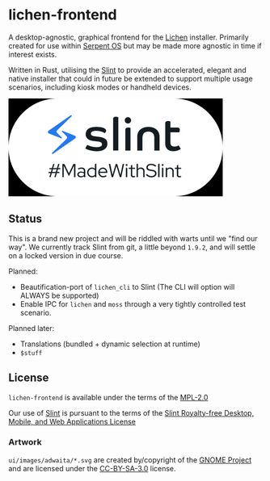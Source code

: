# lichen-frontend

A desktop-agnostic, graphical frontend for the [Lichen](https://github.com/serpent-os/lichen) installer.
Primarily created for use within [Serpent OS](https://serpentos.com) but may be made more agnostic in time
if interest exists.

Written in Rust, utilising the [Slint](https://slint.dev) to provide an accelerated, elegant and native
installer that could in future be extended to support multiple usage scenarios, including kiosk modes or
handheld devices.

![Made With Slint](https://raw.githubusercontent.com/slint-ui/slint/refs/heads/master/logo/MadeWithSlint-logo-whitebg.png)

## Status

This is a brand new project and will be riddled with warts until we "find our way".
We currently track Slint from git, a little beyond `1.9.2`, and will settle on a locked
version in due course.

Planned:

 - Beautification-port of `lichen_cli` to Slint (The CLI will option will ALWAYS be supported)
 - Enable IPC for `lichen` and `moss` through a very tightly controlled test scenario.

Planned later:

 - Translations (bundled + dynamic selection at runtime)
 - `$stuff`

## License

`lichen-frontend` is available under the terms of the [MPL-2.0](https://spdx.org/licenses/MPL-2.0.html)

Our use of [Slint](https://slint.dev) is pursuant to the terms of the [Slint Royalty-free Desktop, Mobile, and Web Applications License](https://slint.dev/terms-and-conditions#royalty-free)

### Artwork

`ui/images/adwaita/*.svg` are created by/copyright of the [GNOME Project](https://www.gnome.org) and are licensed under the [CC-BY-SA-3.0](https://creativecommons.org/licenses/by-sa/3.0/) license.
